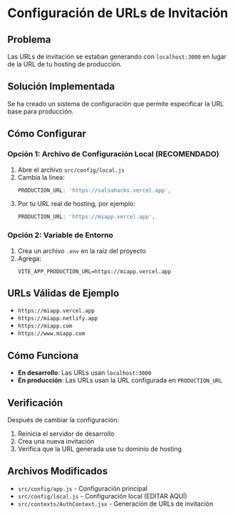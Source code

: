# Configuración de URLs de Invitación

## Problema
Las URLs de invitación se estaban generando con `localhost:3000` en lugar de la URL de tu hosting de producción.

## Solución Implementada
Se ha creado un sistema de configuración que permite especificar la URL base para producción.

## Cómo Configurar

### Opción 1: Archivo de Configuración Local (RECOMENDADO)
1. Abre el archivo `src/config/local.js`
2. Cambia la línea:
   ```javascript
   PRODUCTION_URL: 'https://salsahacks.vercel.app',
   ```
3. Por tu URL real de hosting, por ejemplo:
   ```javascript
   PRODUCTION_URL: 'https://miapp.vercel.app',
   ```

### Opción 2: Variable de Entorno
1. Crea un archivo `.env` en la raíz del proyecto
2. Agrega:
   ```
   VITE_APP_PRODUCTION_URL=https://miapp.vercel.app
   ```

## URLs Válidas de Ejemplo
- `https://miapp.vercel.app`
- `https://miapp.netlify.app`
- `https://miapp.com`
- `https://www.miapp.com`

## Cómo Funciona
- **En desarrollo**: Las URLs usan `localhost:3000`
- **En producción**: Las URLs usan la URL configurada en `PRODUCTION_URL`

## Verificación
Después de cambiar la configuración:
1. Reinicia el servidor de desarrollo
2. Crea una nueva invitación
3. Verifica que la URL generada use tu dominio de hosting

## Archivos Modificados
- `src/config/app.js` - Configuración principal
- `src/config/local.js` - Configuración local (EDITAR AQUÍ)
- `src/contexts/AuthContext.jsx` - Generación de URLs de invitación
